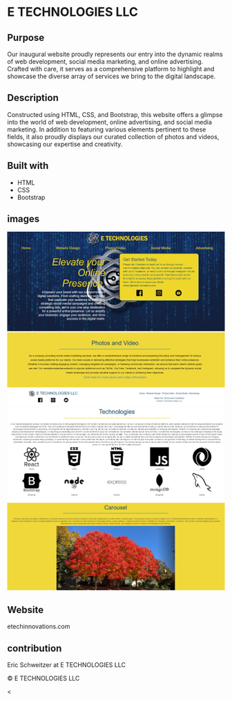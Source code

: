 # E TECHNOLOGIES LLC

## Purpose

Our inaugural website proudly represents our entry into the dynamic realms of web development, social media marketing, and online advertising. Crafted with care, it serves as a comprehensive platform to highlight and showcase the diverse array of services we bring to the digital landscape.


## Description

Constructed using HTML, CSS, and Bootstrap, this website offers a glimpse into the world of web development, online advertising, and social media marketing. In addition to featuring various elements pertinent to these fields, it also proudly displays our curated collection of photos and videos, showcasing our expertise and creativity.

## Built with
<!-- use all the head links here -->
* HTML
* CSS
* Bootstrap


## images

![](./assets/images/etech%20hompage.png)
![](./assets/images/etech%20homefooter.png)
![](./assets/images/etech%20icons.png)
![](./assets/images/etech%20tree%20carousel.png)



## Website
  etechinnovations.com

## contribution
Eric Schweitzer at E TECHNOLOGIES LLC

&copy; E TECHNOLOGIES LLC

<

 <!-- web page
       
       -add phone number
       -make sure to delete all images not being used....check again deleted a bunch 4-4
      -chaeck all text
        -explain google translator on home page
       -hover effects in footer 
       -heroform not responsive on modzilla fire fox...looks like it hangs over screen on right just a bit on chrome too****doesnt seem like a bid deal see if there is a quick fix
        -put <scripts> at bottom of body. I moved footer to body it was out
        -add photos to insta and facebook before making public
        -advertise 
<!-- https://freefrontend.com/css-hover-effects/page/3/ -->


